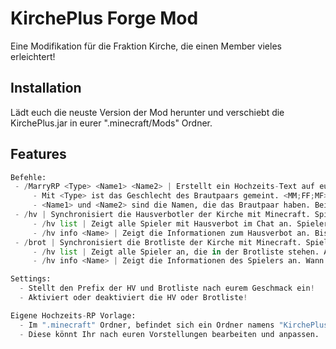 # KirchePlus Forge Mod

Eine Modifikation für die Fraktion Kirche, die einen Member vieles erleichtert!

## Installation

Lädt euch die neuste Version der Mod herunter und verschiebt die KirchePlus.jar in eurer ".minecraft/Mods" Ordner.

## Features

```Python
Befehle:
 - /MarryRP <Type> <Name1> <Name2> | Erstellt ein Hochzeits-Text auf euren Desktop.
     - Mit <Type> ist das Geschlecht des Brautpaars gemeint. <MM;FF;MF> (Mann-Mann; Frau-Frau; Mann-Frau)
     - <Name1> und <Name2> sind die Namen, die das Brautpaar haben. Bei <MF> ist <Name1> immer der Mann! 
 - /hv | Synchronisiert die Hausverbotler der Kirche mit Minecraft. Spieler mit Hausverbot werden im Spielernamen markiert.
     - /hv list | Zeigt alle Spieler mit Hausverbot im Chat an. Spieler die Online oder Offline sind, werden anders markiert.
     - /hv info <Name> | Zeigt die Informationen zum Hausverbot an. Bis wann? Wer hat es erteilt? Wann wurde es erteilt? etc
 - /brot | Synchronisiert die Brotliste der Kirche mit Minecraft. Spieler mit die Brot bekommen haben, werden im Spielernamen markiert.
     - /hv list | Zeigt alle Spieler an, die in der Brotliste stehen. Auch hier werden die Online und Offline Spieler anders markiert.
     - /hv info <Name> | Zeigt die Informationen des Spielers an. Wann hat er Brot bekommen? Von wem? etc

Settings:
  - Stellt den Prefix der HV und Brotliste nach eurem Geschmack ein!
  - Aktiviert oder deaktiviert die HV oder Brotliste!

Eigene Hochzeits-RP Vorlage:
  - Im ".minecraft" Ordner, befindet sich ein Ordner namens "KirchePlus", dort befindet sich noch ein Ordner mit den Vorlagen zum /marryrp
  - Diese könnt Ihr nach euren Vorstellungen bearbeiten und anpassen.
```

